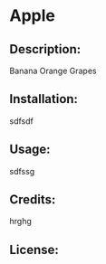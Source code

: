 # Apple

## Description:
Banana 
Orange 
Grapes

## Installation: 
sdfsdf

## Usage: 
sdfssg

## Credits: 
hrghg

## License: 


